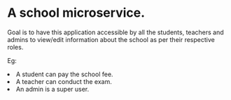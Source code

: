 <H1>A school microservice.</h1>

<p>
Goal is to have this application accessible by all the students, teachers and admins to view/edit information about the school as per their respective roles.
</p>

Eg:
<li>A student can pay the school fee.</li>
<li>A teacher can conduct the exam.</li>
<li>An admin is a super user.</li>
